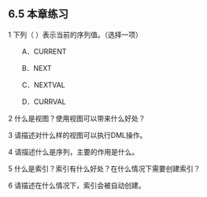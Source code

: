 ## 6.5  本章练习
 

1  下列（    ）表示当前的序列值。（选择一项）

&emsp;&emsp;A．CURRENT

&emsp;&emsp;B．NEXT

&emsp;&emsp;C．NEXTVAL

&emsp;&emsp;D．CURRVAL

2  什么是视图？使用视图可以带来什么好处？

 

 

3  请描述对什么样的视图可以执行DML操作。

 

 

4  请描述什么是序列，主要的作用是什么。

 

 

5  什么是索引？索引有什么好处？在什么情况下需要创建索引？

 

 

6  请描述在什么情况下，索引会被自动创建。

 
